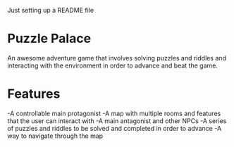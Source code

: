 Just setting up a README file

# Puzzle Palace
An awesome adventure game that involves solving puzzles and riddles and interacting with the environment in order to advance and beat the game.

# Features
-A controllable main protagonist
-A map with multiple rooms and features that the user can interact with
-A main antagonist and other NPCs
-A series of puzzles and riddles to be solved and completed in order to advance
-A way to navigate through the map



